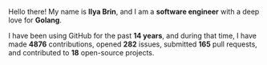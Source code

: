 Hello there! My name is **Ilya Brin**, and I am a **software engineer** with a deep love for **Golang**.

I have been using GitHub for the past **14 years**, and during that time, I have made **4876** contributions, opened **282** issues, submitted **165** pull requests, and contributed to **18** open-source projects.
